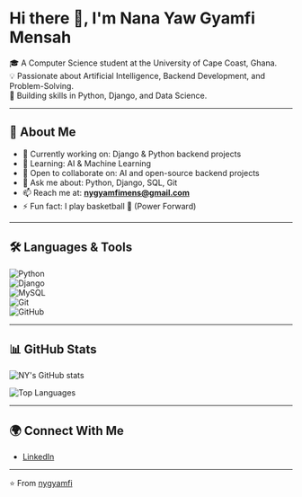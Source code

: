 # Hi there 👋, I'm Nana Yaw Gyamfi Mensah  

🎓 A Computer Science student at the University of Cape Coast, Ghana.  
💡 Passionate about Artificial Intelligence, Backend Development, and Problem-Solving.  
🚀 Building skills in Python, Django, and Data Science.  

---

## 🌟 About Me  
- 🔭 Currently working on: Django & Python backend projects  
- 🌱 Learning: AI & Machine Learning  
- 👯 Open to collaborate on: AI and open-source backend projects  
- 💬 Ask me about: Python, Django, SQL, Git  
- 📫 Reach me at: **nygyamfimens@gmail.com**  
- ⚡ Fun fact: I play basketball 🏀 (Power Forward)  

---

## 🛠️ Languages & Tools  
![Python](https://img.shields.io/badge/-Python-3776AB?logo=python&logoColor=white&style=flat)  
![Django](https://img.shields.io/badge/-Django-092E20?logo=django&logoColor=white&style=flat)  
![MySQL](https://img.shields.io/badge/-MySQL-4479A1?logo=mysql&logoColor=white&style=flat)  
![Git](https://img.shields.io/badge/-Git-F05032?logo=git&logoColor=white&style=flat)  
![GitHub](https://img.shields.io/badge/-GitHub-181717?logo=github&logoColor=white&style=flat)  

---

## 📊 GitHub Stats  
![NY's GitHub stats](https://github-readme-stats.vercel.app/api?username=nygyamfi&show_icons=true&theme=radical)  

![Top Languages](https://github-readme-stats.vercel.app/api/top-langs/?username=nygyamfi&layout=compact&theme=radical)  

---

## 🌍 Connect With Me  
- [LinkedIn](https://www.linkedin.com/in/nana-yaw-gyamfi-mensah-803458381?trk=contact-info)  

---

⭐️ From [nygyamfi](https://github.com/nygyamfi)
